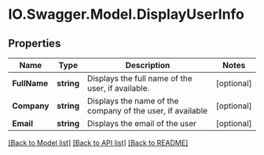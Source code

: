 # IO.Swagger.Model.DisplayUserInfo
## Properties

Name | Type | Description | Notes
------------ | ------------- | ------------- | -------------
**FullName** | **string** | Displays the full name of the user, if available.  | [optional] 
**Company** | **string** | Displays the name of the company of the user, if available | [optional] 
**Email** | **string** | Displays the email of the user | [optional] 

[[Back to Model list]](../README.md#documentation-for-models) [[Back to API list]](../README.md#documentation-for-api-endpoints) [[Back to README]](../README.md)

